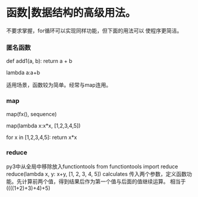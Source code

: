 # 函数|数据结构的高级用法。
不要求掌握，for循环可以实现同样功能，但下面的用法可以
使程序更简洁。

### 匿名函数
def add1(a, b):
    return a + b
    
lambda a:a+b

适用场景，函数较为简单。经常与map连用。
### map
map(fx(), sequence)

map(lambda x:x*x, [1,2,3,4,5])

for x in [1,2,3,4,5]:
    return x*x
    
### reduce
py3中从全局中移除放入functiontools
from functiontools import reduce
reduce(lambda x, y: x+y, [1, 2, 3, 4, 5]) calculates
传入两个参数，定义函数功能。先计算前两个值，得到结果后作为第一个值与后面的值继续运算。
相当于((((1+2)+3)+4)+5)

